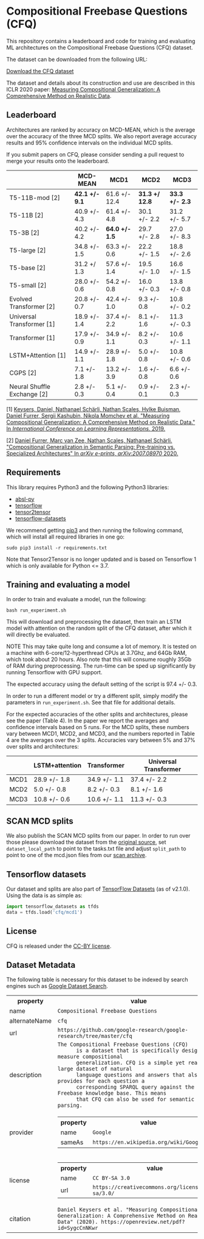 # Compositional Freebase Questions (CFQ)

This repository contains a leaderboard and code for training and evaluating ML
architectures on the Compositional Freebase Questions (CFQ) dataset.

The dataset can be downloaded from the following URL:

[Download the CFQ dataset](https://storage.cloud.google.com/cfq_dataset/cfq1.1.tar.gz)

The dataset and details about its construction and use are described in this ICLR 2020 paper: [Measuring Compositional Generalization: A Comprehensive Method on Realistic Data](https://openreview.net/forum?id=SygcCnNKwr).

## Leaderboard

Architectures are ranked by accuracy on MCD-MEAN, which is the average over the
accuracy of the three MCD splits. We also report average accuracy results and
95% confidence intervals on the individual MCD splits.

If you submit papers on CFQ, please consider sending a pull request to merge
your results onto the leaderboard.

|                             | MCD-MEAN      | MCD1         | MCD2         | MCD3         |
|-----------------------------|---------------|--------------|--------------|--------------|
| T5-11B-mod [2]              | **42.1 +/- 9.1** | 61.6 +/- 12.4 | **31.3 +/ 12.8** | **33.3 +/- 2.3** |
| T5-11B [2]                  | 40.9 +/- 4.3  | 61.4 +/- 4.8 | 30.1 +/- 2.2 | 31.2 +/- 5.7 |
| T5-3B [2]                   | 40.2 +/- 4.2  | **64.0 +/- 1.5** | 29.7 +/- 2.8 | 27.0 +/- 8.3 |
| T5-large [2]                | 34.8 +/- 1.5  | 63.3 +/- 0.6 | 22.2 +/- 1.5 | 18.8 +/- 2.6 |
| T5-base [2]                 | 31.2 +/ 1.3   | 57.6 +/- 1.4 | 19.5 +/- 1.0 | 16.6 +/- 1.5 |
| T5-small [2]                | 28.0 +/- 0.6  | 54.2 +/- 0.8 | 16.0 +/- 0.3 | 13.8 +/- 0.8 |
| Evolved Transformer [2]     | 20.8 +/- 0.7  | 42.4 +/- 1.0 | 9.3 +/- 0.8  | 10.8 +/- 0.2 |
| Universal Transformer [1]   | 18.9 +/- 1.4  | 37.4 +/- 2.2 | 8.1 +/- 1.6  | 11.3 +/- 0.3 |
| Transformer [1]             | 17.9 +/- 0.9  | 34.9 +/- 1.1 | 8.2 +/- 0.3  | 10.6 +/- 1.1 |
| LSTM+Attention [1]          | 14.9 +/- 1.1  | 28.9 +/- 1.8 | 5.0 +/- 0.8  | 10.8 +/- 0.6 |
| CGPS [2]                    | 7.1 +/- 1.8   | 13.2 +/- 3.9 | 1.6 +/- 0.8  | 6.6 +/- 0.6  |
| Neural Shuffle Exchange [2] | 2.8 +/- 0.3   | 5.1 +/- 0.4  | 0.9 +/- 0.1  | 2.3 +/- 0.3  |

[1] [Keysers, Daniel, Nathanael Schärli, Nathan Scales, Hylke Buisman, Daniel
Furrer, Sergii Kashubin, Nikola Momchev et al. "Measuring Compositional
Generalization: A Comprehensive Method on Realistic Data." In *International
Conference on Learning Representations.* 2019.](https://openreview.net/forum?id=SygcCnNKwr)

[2] [Daniel Furrer, Marc van Zee, Nathan Scales, Nathanael Schärli.
"Compositional Generalization in Semantic Parsing: Pre-training vs. Specialized
Architectures" In *arXiv e-prints, arXiv:2007.08970* 2020.](https://arxiv.org/abs/2007.08970)

## Requirements

This library requires Python3 and the following Python3 libraries:

*   [absl-py](https://pypi.org/project/absl-py/)
*   [tensorflow](https://www.tensorflow.org/)
*   [tensor2tensor](https://github.com/tensorflow/tensor2tensor)
*   [tensorflow-datasets](https://www.tensorflow.org/datasets)

We recommend getting [pip3](https://pip.pypa.io/en/stable/) and then running the
following command, which will install all required libraries in one go:

```shell
sudo pip3 install -r requirements.txt
```

Note that Tensor2Tensor is no longer updated and is based on Tensorflow 1 which
is only available for Python <= 3.7.

## Training and evaluating a model

In order to train and evaluate a model, run the following:

```shell
bash run_experiment.sh
```

This will download and preprocessing the dataset, then train an LSTM model with
attention on the random split of the CFQ dataset, after which it will directly
be evaluated.

NOTE This may take quite long and consume a lot of memory. It is tested on a
machine with 6-core/12-hyperthread CPUs at 3.7Ghz, and 64Gb RAM, which took
about 20 hours. Also note that this will consume roughly 35Gb of RAM during
preprocessing. The run-time can be sped up significantly by running Tensorflow
with GPU support.

The expected accuracy using the default setting of the script is 97.4 +/- 0.3.

In order to run a different model or try a different split, simply modify the
parameters in `run_experiment.sh`. See that file for additional details.

For the expected accuracies of the other splits and architectures, please see
the paper (Table 4). In the paper we report the averages and confidence
intervals based on 5 runs. For the MCD splits, these numbers vary between MCD1,
MCD2, and MCD3, and the numbers reported in Table 4 are the averages over the 3
splits. Accuracies vary between 5% and 37% over splits and architectures:

|      | LSTM+attention | Transformer | Universal Transformer |
|-------|--------------|--------------|--------------|
| MCD1  | 28.9 +/- 1.8 | 34.9 +/- 1.1 | 37.4 +/- 2.2 |
| MCD2  |  5.0 +/- 0.8 |  8.2 +/- 0.3 |  8.1 +/- 1.6 |
| MCD3  | 10.8 +/- 0.6 | 10.6 +/- 1.1 | 11.3 +/- 0.3 |

## SCAN MCD splits
We also publish the SCAN MCD splits from our paper. In order to run over those
please download the dataset from the [original source](https://github.com/brendenlake/SCAN),
set `dataset_local_path` to point to the tasks.txt file and adjust `split_path`
to point to one of the mcd.json files from our [scan archive](https://storage.cloud.google.com/cfq_dataset/scan-splits.tar.gz).

## Tensorflow datasets

Our dataset and splits are also part of [TensorFlow Datasets](https://www.tensorflow.org/datasets)
(as of v2.1.0). Using the data is as simple as:

```python
import tensorflow_datasets as tfds
data = tfds.load('cfq/mcd1')
```

## License

CFQ is released under the [CC-BY license](https://creativecommons.org/licenses/by/4.0/).

## Dataset Metadata

The following table is necessary for this dataset to be indexed by search
engines such as <a href="https://g.co/datasetsearch">Google Dataset Search</a>.
<div itemscope itemtype="http://schema.org/Dataset">
<table>
  <tr>
    <th>property</th>
    <th>value</th>
  </tr>
  <tr>
    <td>name</td>
    <td><code itemprop="name">Compositional Freebase Questions</code></td>
  </tr>
  <tr>
    <td>alternateName</td>
    <td><code itemprop="alternateName">cfq</code></td>
  </tr>
  <tr>
    <td>url</td>
    <td><code itemprop="url">https://github.com/google-research/google-research/tree/master/cfq</code></td>
  </tr>
  <tr>
    <td>description</td>
    <td><code itemprop="description">The Compositional Freebase Questions (CFQ)
      is a dataset that is specifically designed to measure compositional
      generalization. CFQ is a simple yet realistic, large dataset of natural
      language questions and answers that also provides for each question a
      corresponding SPARQL query against the Freebase knowledge base. This means
      that CFQ can also be used for semantic parsing.</code></td>
  </tr>
  <tr>
    <td>provider</td>
    <td>
      <div itemscope itemtype="http://schema.org/Organization" itemprop="provider">
        <table>
          <tr>
            <th>property</th>
            <th>value</th>
          </tr>
          <tr>
            <td>name</td>
            <td><code itemprop="name">Google</code></td>
          </tr>
          <tr>
            <td>sameAs</td>
            <td><code itemprop="sameAs">https://en.wikipedia.org/wiki/Google</code></td>
          </tr>
        </table>
      </div>
    </td>
  </tr>
  <tr>
    <td>license</td>
    <td>
      <div itemscope itemtype="http://schema.org/CreativeWork" itemprop="license">
        <table>
          <tr>
            <th>property</th>
            <th>value</th>
          </tr>
          <tr>
            <td>name</td>
            <td><code itemprop="name">CC BY-SA 3.0</code></td>
          </tr>
          <tr>
            <td>url</td>
            <td><code itemprop="url">https://creativecommons.org/licenses/by-sa/3.0/</code></td>
          </tr>
        </table>
      </div>
    </td>
  </tr>
  <tr>
    <td>citation</td>
    <td><code itemprop="citation">Daniel Keysers et al. "Measuring Compositional Generalization: A Comprehensive Method on Realistic Data" (2020). https://openreview.net/pdf?id=SygcCnNKwr</code></td>
  </tr>
</table>
</div>
